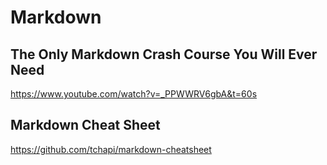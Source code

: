 # Markdown #

## The Only Markdown Crash Course You Will Ever Need

https://www.youtube.com/watch?v=_PPWWRV6gbA&t=60s

## Markdown Cheat Sheet

https://github.com/tchapi/markdown-cheatsheet